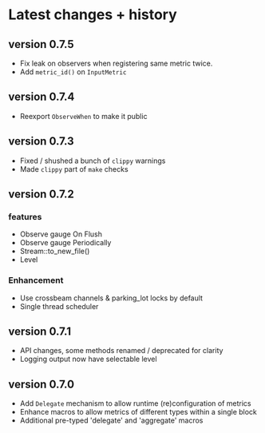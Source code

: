 # Latest changes + history

## version 0.7.5
- Fix leak on observers when registering same metric twice.
- Add `metric_id()` on `InputMetric`

## version 0.7.4
- Reexport `ObserveWhen` to make it public 

## version 0.7.3
- Fixed / shushed a bunch of `clippy` warnings 
- Made `clippy` part of `make` checks

## version 0.7.2

### features
- Observe gauge On Flush
- Observe gauge Periodically
- Stream::to_new_file() 
- Level

### Enhancement
- Use crossbeam channels & parking_lot locks by default
- Single thread scheduler

## version 0.7.1
- API changes, some methods renamed / deprecated for clarity
- Logging output now have selectable level

## version 0.7.0 

- Add `Delegate` mechanism to allow runtime (re)configuration of metrics 
- Enhance macros to allow metrics of different types within a single block
- Additional pre-typed 'delegate' and 'aggregate' macros
 

